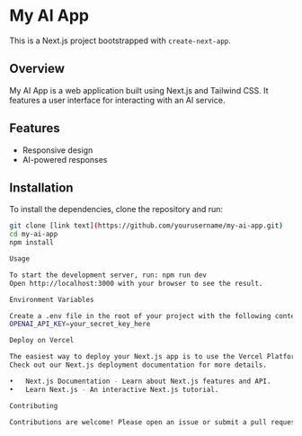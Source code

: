 # My AI App

This is a Next.js project bootstrapped with `create-next-app`.

## Overview

My AI App is a web application built using Next.js and Tailwind CSS. It features a user interface for interacting with an AI service.

## Features

- Responsive design
- AI-powered responses

## Installation

To install the dependencies, clone the repository and run:

```bash
git clone [link text](https://github.com/yourusername/my-ai-app.git)
cd my-ai-app
npm install

Usage

To start the development server, run: npm run dev
Open http://localhost:3000 with your browser to see the result.

Environment Variables

Create a .env file in the root of your project with the following content:
OPENAI_API_KEY=your_secret_key_here

Deploy on Vercel

The easiest way to deploy your Next.js app is to use the Vercel Platform from the creators of Next.js.
Check out our Next.js deployment documentation for more details.

•	Next.js Documentation - Learn about Next.js features and API.
•	Learn Next.js - An interactive Next.js tutorial.

Contributing

Contributions are welcome! Please open an issue or submit a pull request.



	
